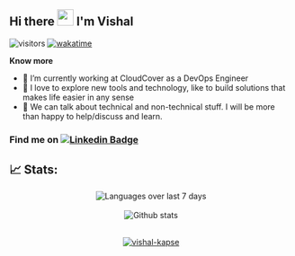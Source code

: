## Hi there <img src="https://github.com/TheDudeThatCode/TheDudeThatCode/blob/master/Assets/Hi.gif" width="29px"> I'm Vishal
![visitors](https://visitor-badge.laobi.icu/badge?page_id=vishal-kapse.vishal-kapse)
[![wakatime](https://wakatime.com/badge/user/af3a2f87-1691-4ab1-8f3c-9a318eca7711.svg)](https://wakatime.com/@af3a2f87-1691-4ab1-8f3c-9a318eca7711)

**Know more**
- 🔭 I’m currently working at CloudCover as a DevOps Engineer
- 🌱 I love to explore new tools and technology, like to build solutions that makes life easier in any sense
- 💬 We can talk about technical and non-technical stuff. I will be more than happy to help/discuss and learn.


### Find me on [![Linkedin Badge](https://img.shields.io/badge/-LinkedIn-0e76a8?style=flat-square&logo=Linkedin&logoColor=white)](https://www.linkedin.com/in/vishalkapse9696/)


## 📈 Stats:


[//]: # (<div align='center'>)

[//]: # (    <img src='https://github-readme-streak-stats.herokuapp.com/?user=vishal_kapse' alt='Github stats' align='center' />)

[//]: # (</div>)

[//]: # (<br />)

<div align='center'>
    <img src='https://github-readme-stats.vercel.app/api/wakatime?username=vishal_kapse&layout=compact' alt='Languages over last 7 days ' align='center' />
</div>
<br />

<div align='center'>
    <img src='https://github-readme-stats.vercel.app/api?username=vishal-kapse&show_icons=true&count_private=true&hide_border=true' alt='Github stats' align='center' />
</div>
<br />

<p align="center"> <a href="https://github-profile-trophy.vercel.app/?username=vishal-kapse&margin-w=15"><img src="https://github-profile-trophy.vercel.app/?username=vishal-kapse" alt="vishal-kapse" /></a> </p>
